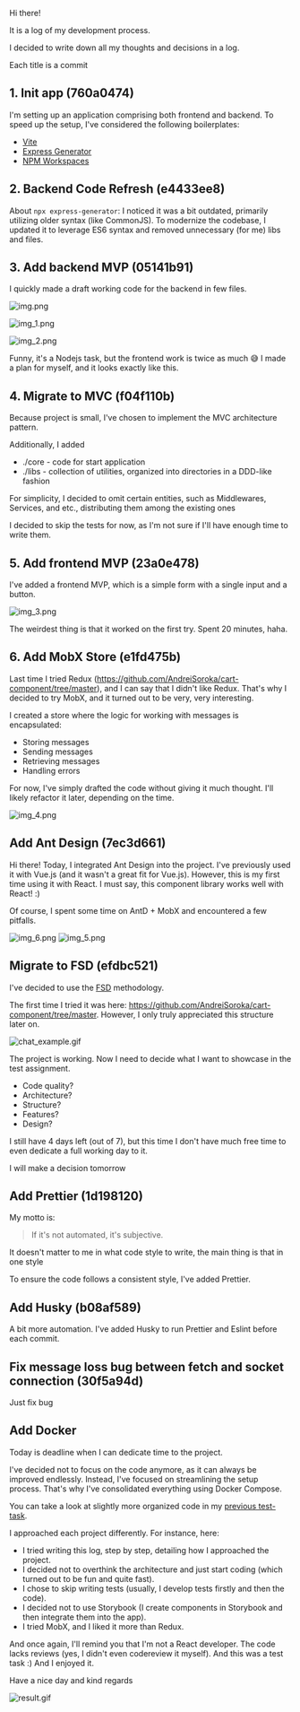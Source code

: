 Hi there!

It is a log of my development process.

I decided to write down all my thoughts and decisions in a log.

Each title is a commit

## 1. Init app (760a0474)

I'm setting up an application comprising both frontend and backend. To speed up the setup, I've considered the following
boilerplates:

- [Vite](https://expressjs.com/en/starter/generator.html)
- [Express Generator](https://vitejs.dev/guide/)
- [NPM Workspaces](https://docs.npmjs.com/cli/v9/using-npm/workspaces?v=true)

## 2. Backend Code Refresh (e4433ee8)

About `npx express-generator`: I noticed it was a bit outdated, primarily utilizing older syntax (like CommonJS). To
modernize the codebase,
I updated it to leverage ES6 syntax and removed unnecessary (for me) libs and files.

## 3. Add backend MVP (05141b91)

I quickly made a draft working code for the backend in few files.

![img.png](img.png)

![img_1.png](img_1.png)

![img_2.png](img_2.png)

Funny, it's a Nodejs task, but the frontend work is twice as much 😅
I made a plan for myself, and it looks exactly like this.

## 4. Migrate to MVC (f04f110b)

Because project is small, I've chosen to implement the MVC architecture pattern.

Additionally, I added

- ./core - code for start application
- ./libs - collection of utilities, organized into directories in a DDD-like fashion

For simplicity, I decided to omit certain entities, such as Middlewares, Services, and etc., distributing them among the
existing ones

I decided to skip the tests for now, as I'm not sure if I'll have enough time to write them.

## 5. Add frontend MVP (23a0e478)

I've added a frontend MVP, which is a simple form with a single input and a button.

![img_3.png](img_3.png)

The weirdest thing is that it worked on the first try. Spent 20 minutes, haha.

## 6. Add MobX Store (e1fd475b)

Last time I tried Redux (https://github.com/AndreiSoroka/cart-component/tree/master),
and I can say that I didn't like
Redux. That's why I decided to try MobX, and it turned out to
be very, very interesting.

I created a store where the logic for working with messages is encapsulated:

- Storing messages
- Sending messages
- Retrieving messages
- Handling errors

For now, I've simply drafted the code without giving it much thought. I'll likely refactor it later, depending on the
time.

![img_4.png](img_4.png)

## Add Ant Design (7ec3d661)

Hi there!
Today, I integrated Ant Design into the project. I've previously used it with Vue.js (and it wasn't a great fit for
Vue.js). However, this is my first time using it with React. I must say, this component library works well with
React! :)

Of course, I spent some time on AntD + MobX and encountered a few pitfalls.

![img_6.png](img_6.png)
![img_5.png](img_5.png)

## Migrate to FSD (efdbc521)

I've decided to use the [FSD](https://feature-sliced.design/) methodology.

The first time I tried it was
here: https://github.com/AndreiSoroka/cart-component/tree/master.
However, I only truly appreciated this structure later on.

![chat_example.gif](chat_example.gif)

The project is working. Now I need to decide what I want to showcase in the test assignment.

- Code quality?
- Architecture?
- Structure?
- Features?
- Design?

I still have 4 days left (out of 7), but this time I don't have much free time to even dedicate a full working day to
it.

I will make a decision tomorrow

## Add Prettier (1d198120)

My motto is:

> If it's not automated, it's subjective.

It doesn't matter to me in what code style to write, the main thing is that in one style

To ensure the code follows a consistent style, I've added
Prettier.

## Add Husky (b08af589)

A bit more automation. I've added Husky to run Prettier and Eslint before each commit.

## Fix message loss bug between fetch and socket connection (30f5a94d)

Just fix bug

## Add Docker

Today is deadline when I can dedicate time to the project.

I've decided not to focus on the code anymore, as it can always be improved endlessly. Instead, I've focused on streamlining the setup process. That's why I've consolidated everything using Docker Compose.

You can take a look at slightly more organized code in my [previous test-task](https://github.com/AndreiSoroka/cart-component/tree/master).

I approached each project differently. For instance, here:

- I tried writing this log, step by step, detailing how I approached the project.
- I decided not to overthink the architecture and just start coding (which turned out to be fun and quite fast).
- I chose to skip writing tests (usually, I develop tests firstly and then the code).
- I decided not to use Storybook (I create components in Storybook and then integrate them into the app).
- I tried MobX, and I liked it more than Redux.

And once again, I'll remind you that I'm not a React developer. The code lacks reviews (yes, I didn't even codereview it myself). And this was a test task :) And I enjoyed it.

Have a nice day and kind regards

![result.gif](result.gif)
